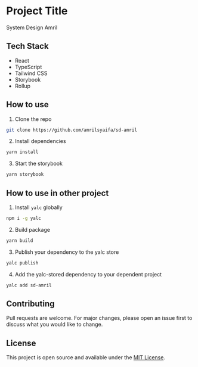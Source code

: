 # Project Title

System Design Amril

## Tech Stack

- React
- TypeScript
- Tailwind CSS
- Storybook
- Rollup

## How to use

1. Clone the repo

```bash
git clone https://github.com/amrilsyaifa/sd-amril
```

2. Install dependencies

```bash
yarn install
```

3. Start the storybook

```bash
yarn storybook
```

## How to use in other project

1. Install `yalc` globally

```bash
npm i -g yalc
```

2. Build package

```bash
yarn build
```

3. Publish your dependency to the yalc store

```bash
yalc publish
```

4. Add the yalc-stored dependency to your dependent project

```bash
yalc add sd-amril
```

## Contributing

Pull requests are welcome. For major changes, please open an issue first to discuss what you would like to change.

## License

This project is open source and available under the [MIT License](LICENSE).
